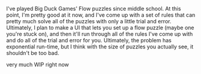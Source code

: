 I've played Big Duck Games' Flow puzzles since middle school. At this point, I'm pretty good at it now, and I've come up with a set of rules that can pretty much solve all of the puzzles
with only a little trial and error. Ultimately, I plan to make a UI that lets you set up a flow puzzle (maybe one you're stuck on), and then it'll run through all of the rules I've come
up with and do all of the trial and error for you. Ultimately, the problem has exponential run-time, but I think with the size of puzzles you actually see, it shouldn't be too bad.

very much WIP right now
